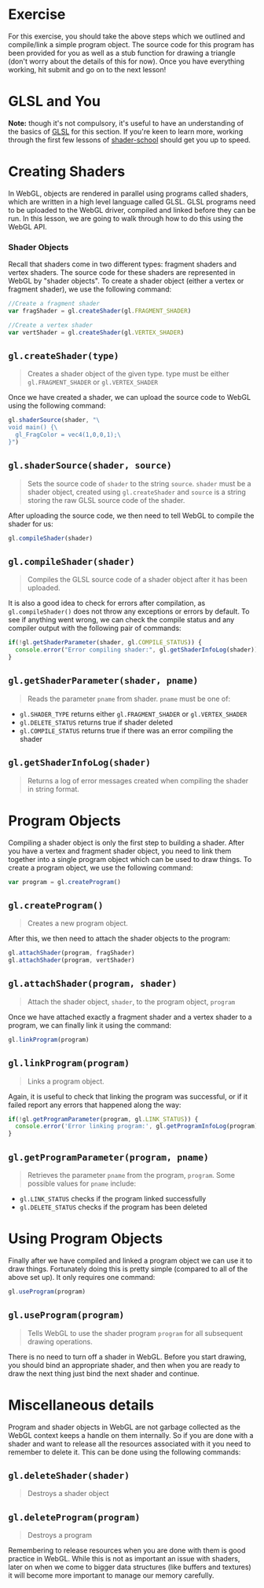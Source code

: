# Exercise

For this exercise, you should take the above steps which we outlined and compile/link a simple program object.  The source code for this program has been provided for you as well as a stub function for drawing a triangle (don't worry about the details of this for now).  Once you have everything working, hit submit and go on to the next lesson!

# GLSL and You

**Note:** though it's not compulsory, it's useful to have an understanding of
the basics of [GLSL](http://en.wikipedia.org/wiki/OpenGL_Shading_Language) for
this section. If you're keen to learn more, working through the first few
lessons of [shader-school](http://github.com/stackgl/shader-school) should
get you up to speed.

# Creating Shaders

In WebGL, objects are rendered in parallel using programs called shaders, which are written in a high level language called GLSL.  GLSL programs need to be uploaded to the WebGL driver, compiled and linked before they can be run. In this lesson, we are going to walk through how to do this using the WebGL API.

### Shader Objects

Recall that shaders come in two different types:  fragment shaders and vertex shaders.  The source code for these shaders are represented in WebGL by "shader objects".  To create a shader object (either a vertex or fragment shader), we use the following command:

```javascript
//Create a fragment shader
var fragShader = gl.createShader(gl.FRAGMENT_SHADER)

//Create a vertex shader
var vertShader = gl.createShader(gl.VERTEX_SHADER)
```

## `gl.createShader(type)`
> Creates a shader object of the given type.  type must be either `gl.FRAGMENT_SHADER` or `gl.VERTEX_SHADER`

Once we have created a shader, we can upload the source code to WebGL using the following command:

```javascript
gl.shaderSource(shader, "\
void main() {\
  gl_FragColor = vec4(1,0,0,1);\
}")
```

## `gl.shaderSource(shader, source)`
> Sets the source code of `shader` to the string `source`.  `shader` must be a shader object, created using `gl.createShader` and `source` is a string storing the raw GLSL source code of the shader.

After uploading the source code, we then need to tell WebGL to compile the shader for us:

```javascript
gl.compileShader(shader)
```

## `gl.compileShader(shader)`
> Compiles the GLSL source code of a shader object after it has been uploaded.

It is also a good idea to check for errors after compilation, as `gl.compileShader()` does not throw any exceptions or errors by default.  To see if anything went wrong, we can check the compile status and any compiler output with the following pair of commands:

```javascript
if(!gl.getShaderParameter(shader, gl.COMPILE_STATUS)) {
  console.error("Error compiling shader:", gl.getShaderInfoLog(shader))
}
```

## `gl.getShaderParameter(shader, pname)`
> Reads the parameter `pname` from shader.  `pname` must be one of:
* `gl.SHADER_TYPE` returns either `gl.FRAGMENT_SHADER` or `gl.VERTEX_SHADER`
* `gl.DELETE_STATUS` returns true if shader deleted
* `gl.COMPILE_STATUS` returns true if there was an error compiling the shader

## `gl.getShaderInfoLog(shader)`
> Returns a log of error messages created when compiling the shader in string format.

# Program Objects

Compiling a shader object is only the first step to building a shader.  After you have a vertex and fragment shader object, you need to link them together into a single program object which can be used to draw things.  To create a program object, we use the following command:

```javascript
var program = gl.createProgram()
```

## `gl.createProgram()`
> Creates a new program object.

After this, we then need to attach the shader objects to the program:

```javascript
gl.attachShader(program, fragShader)
gl.attachShader(program, vertShader)
```

## `gl.attachShader(program, shader)`
> Attach the shader object, `shader`, to the program object, `program`

Once we have attached exactly a fragment shader and a vertex shader to a program, we can finally link it using the command:

```javascript
gl.linkProgram(program)
```

## `gl.linkProgram(program)`
> Links a program object.

Again, it is useful to check that linking the program was successful, or if it failed report any errors that happened along the way:

```javascript
if(!gl.getProgramParameter(program, gl.LINK_STATUS)) {
  console.error('Error linking program:', gl.getProgramInfoLog(program))
}
```

## `gl.getProgramParameter(program, pname)`
> Retrieves the parameter `pname` from the program, `program`.  Some possible values for `pname` include:
* `gl.LINK_STATUS` checks if the program linked successfully
* `gl.DELETE_STATUS` checks if the program has been deleted

# Using Program Objects

Finally after we have compiled and linked a program object we can use it to draw things.  Fortunately doing this is pretty simple (compared to all of the above set up).  It only requires one command:

```javascript
gl.useProgram(program)
```

## `gl.useProgram(program)`
> Tells WebGL to use the shader program `program` for all subsequent drawing operations.

There is no need to turn off a shader in WebGL.  Before you start drawing, you should bind an appropriate shader, and then when you are ready to draw the next thing just bind the next shader and continue.

# Miscellaneous details

Program and shader objects in WebGL are not garbage collected as the WebGL context keeps a handle on them internally.  So if you are done with a shader and want to release all the resources associated with it you need to remember to delete it.  This can be done using the following commands:

## `gl.deleteShader(shader)`
> Destroys a shader object

## `gl.deleteProgram(program)`
> Destroys a program

Remembering to release resources when you are done with them is good practice in WebGL.  While this is not as important an issue with shaders, later on when we come to bigger data structures (like buffers and textures) it will become more important to manage our memory carefully.
